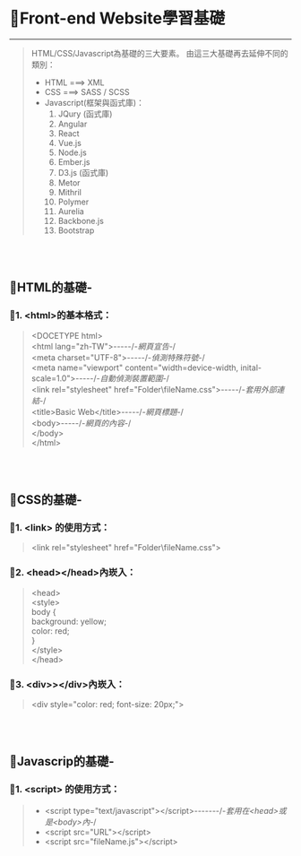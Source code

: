 # :pencil:<b>Front-end Website學習基礎</b> 
----------------------------

> HTML/CSS/Javascript為基礎的三大要素。
> 由這三大基礎再去延伸不同的類別：
> * HTML ===> XML
> * CSS ===> SASS / SCSS
> * Javascript(框架與函式庫)：  
>    1. JQury (函式庫)  
>    2. Angular  
>    3. React  
>    4. Vue.js  
>    5. Node.js  
>    6. Ember.js
>    7. D3.js (函式庫)  
>    8. Metor  
>    9. Mithril  
>      10. Polymer  
>      11. Aurelia  
>      12. Backbone.js
>      13. Bootstrap

<br>
<br>  

## :book:<b>HTML的基礎-</b>  
### :paperclip:1. \<html>的基本格式：  
> \<DOCETYPE html>  
> \<html lang="zh-TW">-----/*-網頁宣告-*/  
> \<meta charset="UTF-8">-----/*-偵測特殊符號-*/  
> \<meta name="viewport" content="width=device-width, inital-scale=1.0">-----/*-自動偵測裝置範圍-*/  
> \<link rel="stylesheet" href="Folder\fileName.css">-----/*-套用外部連結-*/  
> \<title>Basic Web\</title>-----/*-網頁標題-*/  
> \<body>-----/*-網頁的內容-*/  
> \</body>  
> \</html>

<br>
<br>

## :art:<b>CSS的基礎-</b>  
### :paperclip:1. \<link> 的使用方式：  
>  \<link rel="stylesheet" href="Folder\fileName.css">  
  
### :paperclip:2. \<head>\</head>內崁入：  
>    \<head>  
>    \<style>  
>       body \{  
>       background: yellow;  
>       color: red;  
>       }  
>    \</style>  
>    \</head>      
### :paperclip:3. \<div>>\</div>內崁入：  
>    \<div style="color: red; font-size: 20px;">

<br>
<br>

## :triangular_ruler:<b>Javascrip的基礎-</b>  
### :paperclip:1. \<script> 的使用方式：  
>    * \<script type="text/javascript">\</script>-------/*-套用在\<head>或是\<body>內-*/  
>    * \<script src="URL">\</script>  
>    * \<script src="fileName.js">\</script>